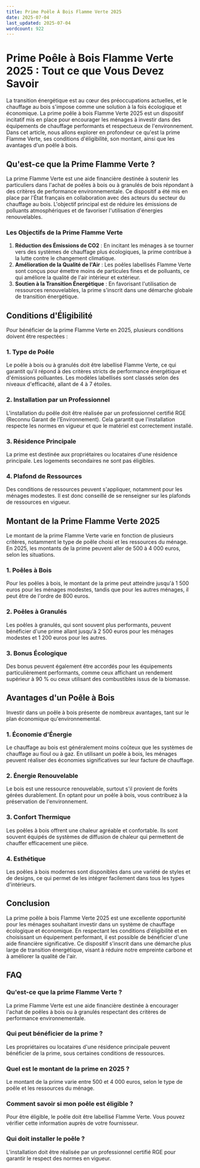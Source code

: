 ```yaml
---
title: Prime Poêle À Bois Flamme Verte 2025
date: 2025-07-04
last_updated: 2025-07-04
wordcount: 922
---
```


# Prime Poêle à Bois Flamme Verte 2025 : Tout ce que Vous Devez Savoir

La transition énergétique est au cœur des préoccupations actuelles, et le chauffage au bois s'impose comme une solution à la fois écologique et économique. La prime poêle à bois Flamme Verte 2025 est un dispositif incitatif mis en place pour encourager les ménages à investir dans des équipements de chauffage performants et respectueux de l'environnement. Dans cet article, nous allons explorer en profondeur ce qu'est la prime Flamme Verte, ses conditions d'éligibilité, son montant, ainsi que les avantages d'un poêle à bois.

## Qu'est-ce que la Prime Flamme Verte ?

La prime Flamme Verte est une aide financière destinée à soutenir les particuliers dans l'achat de poêles à bois ou à granulés de bois répondant à des critères de performance environnementale. Ce dispositif a été mis en place par l'État français en collaboration avec des acteurs du secteur du chauffage au bois. L'objectif principal est de réduire les émissions de polluants atmosphériques et de favoriser l'utilisation d'énergies renouvelables.

### Les Objectifs de la Prime Flamme Verte

1. **Réduction des Émissions de CO2** : En incitant les ménages à se tourner vers des systèmes de chauffage plus écologiques, la prime contribue à la lutte contre le changement climatique.
2. **Amélioration de la Qualité de l'Air** : Les poêles labellisés Flamme Verte sont conçus pour émettre moins de particules fines et de polluants, ce qui améliore la qualité de l'air intérieur et extérieur.
3. **Soutien à la Transition Énergétique** : En favorisant l'utilisation de ressources renouvelables, la prime s'inscrit dans une démarche globale de transition énergétique.

## Conditions d'Éligibilité

Pour bénéficier de la prime Flamme Verte en 2025, plusieurs conditions doivent être respectées :

### 1. Type de Poêle

Le poêle à bois ou à granulés doit être labellisé Flamme Verte, ce qui garantit qu'il répond à des critères stricts de performance énergétique et d'émissions polluantes. Les modèles labellisés sont classés selon des niveaux d'efficacité, allant de 4 à 7 étoiles.

### 2. Installation par un Professionnel

L'installation du poêle doit être réalisée par un professionnel certifié RGE (Reconnu Garant de l’Environnement). Cela garantit que l'installation respecte les normes en vigueur et que le matériel est correctement installé.

### 3. Résidence Principale

La prime est destinée aux propriétaires ou locataires d'une résidence principale. Les logements secondaires ne sont pas éligibles.

### 4. Plafond de Ressources

Des conditions de ressources peuvent s'appliquer, notamment pour les ménages modestes. Il est donc conseillé de se renseigner sur les plafonds de ressources en vigueur.

## Montant de la Prime Flamme Verte 2025

Le montant de la prime Flamme Verte varie en fonction de plusieurs critères, notamment le type de poêle choisi et les ressources du ménage. En 2025, les montants de la prime peuvent aller de 500 à 4 000 euros, selon les situations.

### 1. Poêles à Bois

Pour les poêles à bois, le montant de la prime peut atteindre jusqu'à 1 500 euros pour les ménages modestes, tandis que pour les autres ménages, il peut être de l'ordre de 800 euros.

### 2. Poêles à Granulés

Les poêles à granulés, qui sont souvent plus performants, peuvent bénéficier d'une prime allant jusqu'à 2 500 euros pour les ménages modestes et 1 200 euros pour les autres.

### 3. Bonus Écologique

Des bonus peuvent également être accordés pour les équipements particulièrement performants, comme ceux affichant un rendement supérieur à 90 % ou ceux utilisant des combustibles issus de la biomasse.

## Avantages d'un Poêle à Bois

Investir dans un poêle à bois présente de nombreux avantages, tant sur le plan économique qu'environnemental.

### 1. Économie d'Énergie

Le chauffage au bois est généralement moins coûteux que les systèmes de chauffage au fioul ou à gaz. En utilisant un poêle à bois, les ménages peuvent réaliser des économies significatives sur leur facture de chauffage.

### 2. Énergie Renouvelable

Le bois est une ressource renouvelable, surtout s'il provient de forêts gérées durablement. En optant pour un poêle à bois, vous contribuez à la préservation de l'environnement.

### 3. Confort Thermique

Les poêles à bois offrent une chaleur agréable et confortable. Ils sont souvent équipés de systèmes de diffusion de chaleur qui permettent de chauffer efficacement une pièce.

### 4. Esthétique

Les poêles à bois modernes sont disponibles dans une variété de styles et de designs, ce qui permet de les intégrer facilement dans tous les types d'intérieurs.

## Conclusion

La prime poêle à bois Flamme Verte 2025 est une excellente opportunité pour les ménages souhaitant investir dans un système de chauffage écologique et économique. En respectant les conditions d'éligibilité et en choisissant un équipement performant, il est possible de bénéficier d'une aide financière significative. Ce dispositif s'inscrit dans une démarche plus large de transition énergétique, visant à réduire notre empreinte carbone et à améliorer la qualité de l'air. 

## FAQ

### Qu'est-ce que la prime Flamme Verte ?

La prime Flamme Verte est une aide financière destinée à encourager l'achat de poêles à bois ou à granulés respectant des critères de performance environnementale.

### Qui peut bénéficier de la prime ?

Les propriétaires ou locataires d'une résidence principale peuvent bénéficier de la prime, sous certaines conditions de ressources.

### Quel est le montant de la prime en 2025 ?

Le montant de la prime varie entre 500 et 4 000 euros, selon le type de poêle et les ressources du ménage.

### Comment savoir si mon poêle est éligible ?

Pour être éligible, le poêle doit être labellisé Flamme Verte. Vous pouvez vérifier cette information auprès de votre fournisseur.

### Qui doit installer le poêle ?

L'installation doit être réalisée par un professionnel certifié RGE pour garantir le respect des normes en vigueur.